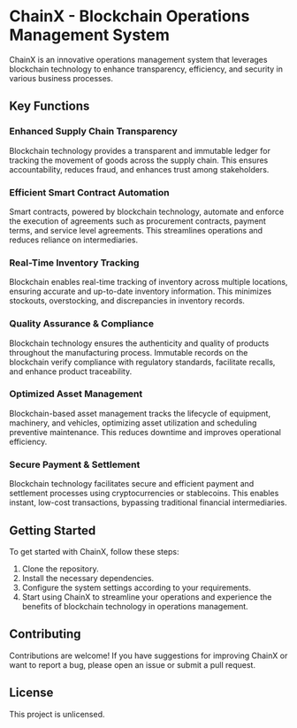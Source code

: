 # ChainX - Blockchain Operations Management System

ChainX is an innovative operations management system that leverages blockchain technology to enhance transparency, efficiency, and security in various business processes.

## Key Functions

### Enhanced Supply Chain Transparency

Blockchain technology provides a transparent and immutable ledger for tracking the movement of goods across the supply chain. This ensures accountability, reduces fraud, and enhances trust among stakeholders.

### Efficient Smart Contract Automation

Smart contracts, powered by blockchain technology, automate and enforce the execution of agreements such as procurement contracts, payment terms, and service level agreements. This streamlines operations and reduces reliance on intermediaries.

### Real-Time Inventory Tracking

Blockchain enables real-time tracking of inventory across multiple locations, ensuring accurate and up-to-date inventory information. This minimizes stockouts, overstocking, and discrepancies in inventory records.

### Quality Assurance & Compliance

Blockchain technology ensures the authenticity and quality of products throughout the manufacturing process. Immutable records on the blockchain verify compliance with regulatory standards, facilitate recalls, and enhance product traceability.

### Optimized Asset Management

Blockchain-based asset management tracks the lifecycle of equipment, machinery, and vehicles, optimizing asset utilization and scheduling preventive maintenance. This reduces downtime and improves operational efficiency.

### Secure Payment & Settlement

Blockchain technology facilitates secure and efficient payment and settlement processes using cryptocurrencies or stablecoins. This enables instant, low-cost transactions, bypassing traditional financial intermediaries.

## Getting Started

To get started with ChainX, follow these steps:

1. Clone the repository.
2. Install the necessary dependencies.
3. Configure the system settings according to your requirements.
4. Start using ChainX to streamline your operations and experience the benefits of blockchain technology in operations management.

## Contributing

Contributions are welcome! If you have suggestions for improving ChainX or want to report a bug, please open an issue or submit a pull request.

## License

This project is unlicensed.

